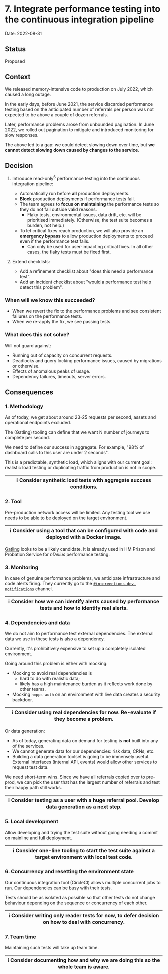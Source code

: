 # 7. Integrate performance testing into the continuous integration pipeline

Date: 2022-08-31


## Status

Proposed


## Context

We released memory-intensive code to production on July 2022, which caused a long outage.

In the early days, before June 2021, the service discarded performance testing based on the anticipated
number of referrals per person was not expected to be above a couple of dozen referrals.

Later, performance problems arose from unbounded pagination. In June 2022, we rolled out pagination to mitigate
and introduced monitoring for slow responses.

The above led to a gap: we could detect slowing down over time, but **we cannot detect slowing down caused by
changes to the service**.


## Decision

1. Introduce read-only<sup>6</sup> performance testing into the continuous integration pipeline:

   - Automatically run before **all** production deployments.
   - **Block** production deployments if performance tests fail.
   - The team agrees to **focus on maintaining** the performance tests so they do not fail outside valid reasons.
      - Flaky tests, environmental issues, data drift, etc. will be prioritised immediately.
      (Otherwise, the test suite becomes a burden, not help.)
   - To let critical fixes reach production, we will also provide an **emergency bypass** to allow production
   deployments to proceed even if the performance test fails.
      - Can only be used for user-impacting critical fixes. In all other cases, the flaky tests must be fixed first.

2. Extend checklists:

   - Add a refinement checklist about "does this need a performance test".
   - Add an incident checklist about "would a performance test help detect this problem".


### When will we know this succeeded?

- When we revert the fix to the performance problems and see consistent failures on the performance tests.
- When we re-apply the fix, we see passing tests.

### What does this not solve?

Will not guard against:

- Running out of capacity on concurrent requests.
- Deadlocks and query locking performance issues, caused by migrations or otherwise.
- Effects of anomalous peaks of usage.
- Dependency failures, timeouts, server errors.


## Consequences

### 1. Methodology

As of today, we get about around 23-25 requests per second, assets and operational endpoints excluded.

The (Gatling) tooling can define that we want N number of journeys to complete per second.

We need to define our success in aggregate. For example, "98% of dashboard calls to this user are under 2 seconds".

This is a predictable, synthetic load, which aligns with our current goal: realistic load testing or
duplicating traffic from production is not in scope.

|ℹ️ Consider synthetic load tests with aggregate success conditions.
|-

### 2. Tool

Pre-production network access will be limited. Any testing tool we use needs to be able to be deployed on the
target environment.

|ℹ️ Consider using a tool that can be configured with code and deployed with a Docker image.
|-

[Gatling](https://gatling.io/) looks to be a likely candidate. It is already used in HM Prison and Probation Service
for _nDelius_ performance testing.

### 3. Monitoring

In case of genuine performance problems, we anticipate infrastructure and code alerts firing. They currently go to
the [`#interventions-dev-notifications`](https://mojdt.slack.com/archives/C01F047EYA2) channel.

|ℹ️ Consider how we can identify alerts caused by performance tests and how to identify real alerts.
|-

### 4. Dependencies and data

We do not aim to performance test external dependencies.
The external data we use in these tests is also a dependency.

Currently, it's prohibitively expensive to set up a completely isolated environment.

Going around this problem is either with mocking:

- Mocking to avoid real dependencies is
   - hard to do with realistic data;
   - likely has a high maintenance burden as it reflects work done by other teams.
- Mocking `hmpps-auth` on an environment with live data creates a security backdoor.

|ℹ️ Consider using real dependencies for now. Re-evaluate if they become a problem.
|-

Or data generation:

- As of today, generating data on demand for testing is **not** built into any of the services.
- We cannot generate data for our dependencies: risk data, CRNs, etc.
- Building a data generation toolset is going to be immensely useful.
  External interfaces (internal API, events) would allow other services to request test data.

We need short-term wins. Since we have all referrals copied over to pre-prod, we can pick the user that has
the largest number of referrals and test their happy path still works.

|ℹ️ Consider testing as a user with a huge referral pool. Develop data generation as a next step.
|-

### 5. Local development

Allow developing and trying the test suite without going needing a commit on mainline and full deployment.

|ℹ️ Consider one-line tooling to start the test suite against a target environment with local test code.
|-

### 6. Concurrency and resetting the environment state

Our continuous integration tool (CircleCI) allows multiple concurrent jobs to run.
Our dependencies can be busy with their tests.

Tests should be as isolated as possible so that other tests do not change behaviour depending on
the sequence or concurrency of each other.

|ℹ️ Consider writing only reader tests for now, to defer decision on how to deal with concurrency.
|-

### 7. Team time

Maintaining such tests will take up team time.

|ℹ️ Consider documenting how and why we are doing this so the whole team is aware.
|-
